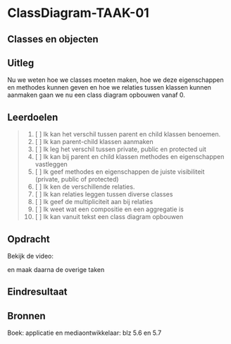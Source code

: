 # ClassDiagram-TAAK-01

## Classes en objecten

## Uitleg

Nu we weten hoe we classes moeten maken, hoe we deze eigenschappen en methodes kunnen geven en hoe we relaties tussen klassen kunnen aanmaken gaan we nu een class diagram opbouwen vanaf 0. 

## Leerdoelen

> 1. [ ] Ik kan het verschil tussen parent en child klassen benoemen.
> 2. [ ] Ik kan parent-child klassen aanmaken
> 3. [ ] Ik leg het verschil tussen private, public en protected uit
> 4. [ ] Ik kan bij parent en child klassen methodes en eigenschappen vastleggen
> 5. [ ] Ik geef methodes en eigenschappen de juiste visibiliteit (private, public of protected)
> 6. [ ] Ik ken de verschillende relaties.
> 7. [ ] Ik kan relaties leggen tussen diverse classes
> 8. [ ] Ik geef de multipliciteit aan bij relaties
> 9. [ ] Ik weet wat een compositie en een aggregatie is
>10. [ ] Ik kan vanuit tekst een class diagram opbouwen


## Opdracht
Bekijk de video: 

en maak daarna de overige taken

## Eindresultaat

## Bronnen
Boek: applicatie en mediaontwikkelaar: blz 5.6 en 5.7
